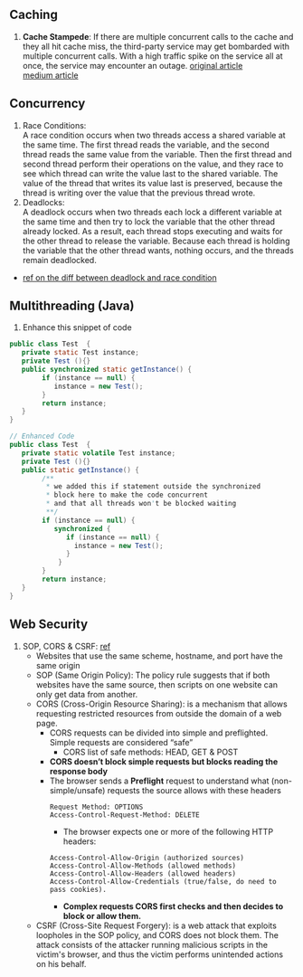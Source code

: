 ## Caching
1. <b>Cache Stampede</b>: If there are multiple concurrent calls to the cache and they all hit cache miss, the third-party service may get bombarded with multiple concurrent calls. With a high traffic spike on the service all at once, the service may encounter an outage.
    [original article](https://edward-huang.com/tech/software-development/2021/09/14/an-interview-question-that-truly-tests-your-experience-as-a-software-engineer/)  
    [medium article](https://betterprogramming.pub/an-interview-question-that-truly-tests-your-experience-as-a-software-engineer-e188efa4e5b6)

## Concurrency
1. Race Conditions:<br>
        A race condition occurs when two threads access a shared variable at the same time. The first thread reads the variable, and the second thread reads the same value from the variable. Then the first thread and second thread perform their operations on the value, and they race to see which thread can write the value last to the shared variable. The value of the thread that writes its value last is preserved, because the thread is writing over the value that the previous thread wrote.
2. Deadlocks: <br>
        A deadlock occurs when two threads each lock a different variable at the same time and then try to lock the variable that the other thread already locked. As a result, each thread stops executing and waits for the other thread to release the variable. Because each thread is holding the variable that the other thread wants, nothing occurs, and the threads remain deadlocked.
- [ref on the diff between deadlock and race condition](https://learn.microsoft.com/en-US/troubleshoot/developer/visualstudio/visual-basic/language-compilers/race-conditions-deadlocks)

## Multithreading (Java)
1. Enhance this snippet of code
```Java
public class Test  {
   private static Test instance;
   private Test (){}
   public synchronized static getInstance() {
        if (instance == null) {
           instance = new Test();
        }
        return instance;
   }
}

// Enhanced Code
public class Test  {
   private static volatile Test instance;
   private Test (){}
   public static getInstance() {
        /**
         * we added this if statement outside the synchronized
         * block here to make the code concurrent 
         * and that all threads won't be blocked waiting
         **/ 
        if (instance == null) {
           synchronized {
              if (instance == null) { 
                instance = new Test();
              }
            }
        }
        return instance;
   }
}
```

## Web Security
1. SOP, CORS & CSRF: [ref](https://maddevs.io/blog/web-security-an-overview-of-sop-cors-and-csrf/)
   - Websites that use the same scheme, hostname, and port have the same origin
   - SOP (Same Origin Policy): The policy rule suggests that if both websites have the same source, then scripts on one website can only get data from another.
   - CORS (Cross-Origin Resource Sharing): is a mechanism that allows requesting restricted resources from outside the domain of a web page.
      - CORS requests can be divided into simple and preflighted. Simple requests are considered “safe”
         - CORS list of safe methods: HEAD, GET & POST
      - <b>CORS doesn’t block simple requests but blocks reading the response body</b>
      - The browser sends a <b>Preflight</b> request to understand what (non-simple/unsafe) requests the source allows with these headers
         ```
         Request Method: OPTIONS
         Access-Control-Request-Method: DELETE
         ```
         - The browser expects one or more of the following HTTP headers:
         ```
         Access-Control-Allow-Origin (authorized sources)
         Access-Control-Allow-Methods (allowed methods)
         Access-Control-Allow-Headers (allowed headers)
         Access-Control-Allow-Credentials (true/false, do need to pass cookies).
         ```
         - <b>Complex requests CORS first checks and then decides to block or allow them.</b>
   - CSRF (Cross-Site Request Forgery):  is a web attack that exploits loopholes in the SOP policy, and CORS does not block them. The attack consists of the attacker running malicious scripts in the victim's browser, and thus the victim performs unintended actions on his behalf.